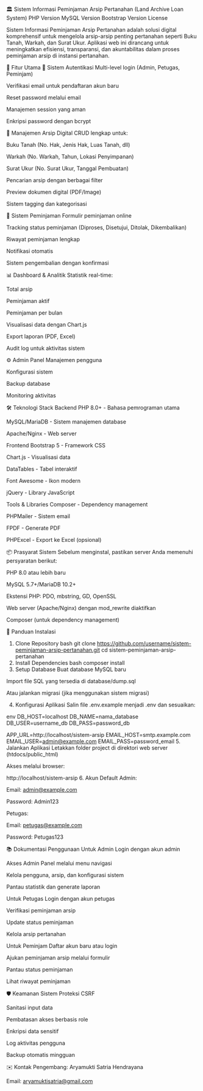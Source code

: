 🏛️ Sistem Informasi Peminjaman Arsip Pertanahan (Land Archive Loan System)
PHP Version
MySQL Version
Bootstrap Version
License

Sistem Informasi Peminjaman Arsip Pertanahan adalah solusi digital komprehensif untuk mengelola arsip-arsip penting pertanahan seperti Buku Tanah, Warkah, dan Surat Ukur. Aplikasi web ini dirancang untuk meningkatkan efisiensi, transparansi, dan akuntabilitas dalam proses peminjaman arsip di instansi pertanahan.

🌟 Fitur Utama
🔐 Sistem Autentikasi
Multi-level login (Admin, Petugas, Peminjam)

Verifikasi email untuk pendaftaran akun baru

Reset password melalui email

Manajemen session yang aman

Enkripsi password dengan bcrypt

📂 Manajemen Arsip Digital
CRUD lengkap untuk:

Buku Tanah (No. Hak, Jenis Hak, Luas Tanah, dll)

Warkah (No. Warkah, Tahun, Lokasi Penyimpanan)

Surat Ukur (No. Surat Ukur, Tanggal Pembuatan)

Pencarian arsip dengan berbagai filter

Preview dokumen digital (PDF/Image)

Sistem tagging dan kategorisasi

📝 Sistem Peminjaman
Formulir peminjaman online

Tracking status peminjaman (Diproses, Disetujui, Ditolak, Dikembalikan)

Riwayat peminjaman lengkap

Notifikasi otomatis

Sistem pengembalian dengan konfirmasi

📊 Dashboard & Analitik
Statistik real-time:

Total arsip

Peminjaman aktif

Peminjaman per bulan

Visualisasi data dengan Chart.js

Export laporan (PDF, Excel)

Audit log untuk aktivitas sistem

⚙️ Admin Panel
Manajemen pengguna

Konfigurasi sistem

Backup database

Monitoring aktivitas

🛠 Teknologi Stack
Backend
PHP 8.0+ - Bahasa pemrograman utama

MySQL/MariaDB - Sistem manajemen database

Apache/Nginx - Web server

Frontend
Bootstrap 5 - Framework CSS

Chart.js - Visualisasi data

DataTables - Tabel interaktif

Font Awesome - Ikon modern

jQuery - Library JavaScript

Tools & Libraries
Composer - Dependency management

PHPMailer - Sistem email

FPDF - Generate PDF

PHPExcel - Export ke Excel (opsional)

📦 Prasyarat Sistem
Sebelum menginstal, pastikan server Anda memenuhi persyaratan berikut:

PHP 8.0 atau lebih baru

MySQL 5.7+/MariaDB 10.2+

Ekstensi PHP: PDO, mbstring, GD, OpenSSL

Web server (Apache/Nginx) dengan mod_rewrite diaktifkan

Composer (untuk dependency management)

🚀 Panduan Instalasi
1. Clone Repository
bash
git clone https://github.com/username/sistem-peminjaman-arsip-pertanahan.git
cd sistem-peminjaman-arsip-pertanahan
2. Install Dependencies
bash
composer install
3. Setup Database
Buat database MySQL baru

Import file SQL yang tersedia di database/dump.sql

Atau jalankan migrasi (jika menggunakan sistem migrasi)

4. Konfigurasi Aplikasi
Salin file .env.example menjadi .env dan sesuaikan:

env
DB_HOST=localhost
DB_NAME=nama_database
DB_USER=username_db
DB_PASS=password_db

APP_URL=http://localhost/sistem-arsip
EMAIL_HOST=smtp.example.com
EMAIL_USER=admin@example.com
EMAIL_PASS=password_email
5. Jalankan Aplikasi
Letakkan folder project di direktori web server (htdocs/public_html)

Akses melalui browser:

http://localhost/sistem-arsip
6. Akun Default
Admin:

Email: admin@example.com

Password: Admin123

Petugas:

Email: petugas@example.com

Password: Petugas123

📚 Dokumentasi Penggunaan
Untuk Admin
Login dengan akun admin

Akses Admin Panel melalui menu navigasi

Kelola pengguna, arsip, dan konfigurasi sistem

Pantau statistik dan generate laporan

Untuk Petugas
Login dengan akun petugas

Verifikasi peminjaman arsip

Update status peminjaman

Kelola arsip pertanahan

Untuk Peminjam
Daftar akun baru atau login

Ajukan peminjaman arsip melalui formulir

Pantau status peminjaman

Lihat riwayat peminjaman

🛡️ Keamanan Sistem
Proteksi CSRF

Sanitasi input data

Pembatasan akses berbasis role

Enkripsi data sensitif

Log aktivitas pengguna

Backup otomatis mingguan


✉️ Kontak
Pengembang: Aryamukti Satria Hendrayana

Email: aryamuktisatria@gmail.com
